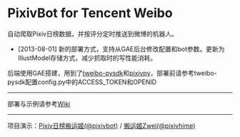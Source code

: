 # PixivBot for Tencent Weibo

自动爬取Pixiv日榜数据，并按评分定时推送到微博的机器人。

* [2013-08-01] 新的部署方式，支持从GAE后台修改配置和bot参数。更新为IllustModel存储方式，减少抓取时的写性能消耗。

后端使用GAE搭建，用到了[tweibo-pysdk](https://github.com/upbit/tweibo-pysdk)和[pixivpy](https://github.com/upbit/pixivpy)，部署前请参考tweibo-pysdk配置config.py中的ACCESS_TOKEN和OPENID

***

部署与示例请参考[Wiki](https://github.com/upbit/PixivBot/wiki)

-----------

项目演示：[Pixiv日榜搬运姬(@pixivbot)](http://t.qq.com/pixivbot) / [搬运姬Zwei(@pixivhime)](http://t.qq.com/pixivhime)
